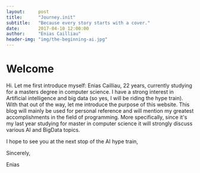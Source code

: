 ```yaml
---
layout:     post
title:      "Journey.init"
subtitle:   "Because every story starts with a cover."
date:       2017-04-10 12:00:00
author:     "Enias Cailliau"
header-img: "img/the-beginning-ai.jpg"
---
```



<h1>Welcome</h1>

Hi. Let me first introduce myself: Enias Cailliau, 22 years, currently studying for a masters degree in computer science. I have a strong interest in Artificial intelligence and big data (so yes, I will be riding the hype train). With that out of the way, let me introduce the purpose of this website. This blog will mainly be used for personal reference and will mention my greatest accomplishments in the field of programming. More specifically, since it's my last year studying for master in computer science it will strongly discuss various AI and BigData topics.

I hope to see you at the next stop of the AI hype train,

Sincerely,

Enias
